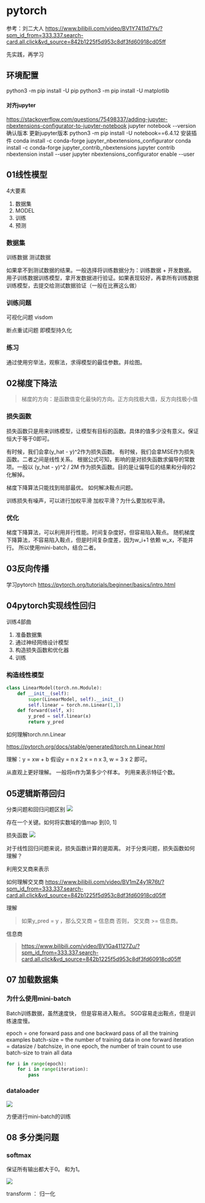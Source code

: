 # pytorch

参考：刘二大人
https://www.bilibili.com/video/BV1Y7411d7Ys/?spm_id_from=333.337.search-card.all.click&vd_source=842b1225f5d953c8df3fd60918cd05ff

先实践，再学习
## 环境配置

python3 -m pip install -U pip
python3 -m pip install -U matplotlib
#### 对齐jupyter

https://stackoverflow.com/questions/75498337/adding-jupyter-nbextensions-configurator-to-jupyter-notebook
jupyter notebook --version 确认版本 
更新jupyter版本
python3 -m pip install -U notebook==6.4.12
安装插件
conda install -c conda-forge jupyter_nbextensions_configurator
conda install -c conda-forge jupyter_contrib_nbextensions
jupyter contrib nbextension install --user
jupyter nbextensions_configurator enable --user


## 01线性模型

4大要素
1. 数据集
2. MODEL
3. 训练
4. 预测

### 数据集

训练数据
测试数据

如果拿不到测试数据的结果。一般选择将训练数据分为：训练数据 + 开发数据。
用子训练数据训练模型，拿开发数据进行验证。如果表现较好，再拿所有训练数据训练模型，去提交给测试数据验证（一般在比赛这么做）

### 训练问题
可视化问题
visdom

断点重试问题
即模型持久化

### 练习
通过使用穷举法，观察法，求得模型的最佳参数。并绘图。

## 02梯度下降法

> 梯度的方向：是函数值变化最快的方向。正方向找极大值，反方向找极小值
### 损失函数
损失函数只是用来训练模型，让模型有目标的函数。具体的值多少没有意义。保证恒大于等于0即可。

有时候，我们会拿(y_hat - y)^2作为损失函数。
有时候，我们会拿MSE作为损失函数。二者之间是线性关系。 
根据公式可知，影响的是对损失函数求偏导的常数项。一般以 (y_hat - y)^2 / 2M 作为损失函数。目的是让偏导后的结果和分母的2化解掉。


梯度下降算法只能找到局部最优。
如何解决鞍点问题。

训练损失有噪声，可以进行加权平滑
加权平滑？为什么要加权平滑。

### 优化
梯度下降算法，可以利用并行性能。时间复杂度好。但容易陷入鞍点。
随机梯度下降算法，不容易陷入鞍点，但是时间复杂度差，因为w_i+1 依赖 w_x，不能并行。
所以使用mini-batch，结合二者。


## 03反向传播
学习pytorch
https://pytorch.org/tutorials/beginner/basics/intro.html

## 04pytorch实现线性回归

训练4部曲
1. 准备数据集
2. 通过神经网络设计模型
3. 构造损失函数和优化器
4. 训练

### 构造线性模型
```python
class LinearModel(torch.nn.Module):
    def __init__(self):
        super(LinearModel, self).__init__()
        self.linear = torch.nn.Linear(1,1)
    def forward(self, x):
        y_pred = self.linear(x)
        return y_pred
```

如何理解torch.nn.Linear

https://pytorch.org/docs/stable/generated/torch.nn.Linear.html

理解：y = xw + b
假设y = n x 2
x = n x 3, w = 3 x 2 即可。

从直观上更好理解。 一般将n作为第多少个样本。 列用来表示特征个数。


## 05逻辑斯蒂回归

分类问题和回归问题区别
![](https://luke-1307356219.cos.ap-chongqing.myqcloud.com//markdown/202403182236013.png)

存在一个关键。如何将实数域的值map 到[0, 1]

损失函数
![](https://luke-1307356219.cos.ap-chongqing.myqcloud.com//markdown/202403182253327.png)

对于线性回归问题来说，损失函数计算的是距离。
对于分类问题，损失函数如何理解？

利用交叉商来表示

如何理解交叉商
https://www.bilibili.com/video/BV1mZ4y1R76t/?spm_id_from=333.337.search-card.all.click&vd_source=842b1225f5d953c8df3fd60918cd05ff

理解
> 如果y_pred = y ，那么交叉商 = 信息商
> 否则， 交叉商 >= 信息商。

信息商
> https://www.bilibili.com/video/BV1Ga41127Zu/?spm_id_from=333.337.search-card.all.click&vd_source=842b1225f5d953c8df3fd60918cd05ff


## 07 加载数据集

### 为什么使用mini-batch
Batch训练数据，虽然速度快， 但是容易进入鞍点。
SGD容易走出鞍点，但是训练速度慢。

epoch = one forward pass and one backward pass of all the training examples
batch-size = the number of training data in one forward
iteration = datasize / batchsize, in one epoch, the number of train count to use batch-size to train all data

```python
for i in range(epoch):
    for i in range(iteration):
        pass

```

### dataloader

![](https://luke-1307356219.cos.ap-chongqing.myqcloud.com//markdown/202403200027418.png)

方便进行mini-batch的训练

## 08 多分类问题
### softmax
保证所有输出都大于0。
和为1。

![](https://luke-1307356219.cos.ap-chongqing.myqcloud.com//markdown/202403202049423.png)

transform ： 归一化

